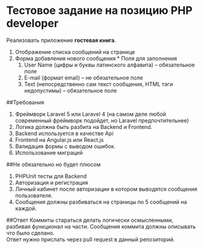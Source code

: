 Тестовое задание на позицию PHP developer
=============


Реализовать приложение **гостевая книга**.
  1. Отображение списка сообщений на странице
  2. Форма добавления нового сообщения
    * Поля для заполнения
      1. User Name (цифры и буквы латинского алфавита) – обязательное поле
      2. E-mail (формат email) – не обязательное поле
      3. Text (непосредственно сам текст сообщения, HTML тэги недопустимы) – обязательное поле

##Требования
  1. Фреймворк Laravel 5 или Laravel 4 (на самом деле любой современный фреймворк подойдет, но Laravel предпочтительнее)
  2. Логика должна быть разбита на Backend и Frontend.
  3. Backend используется в качестве Api 
  4. Frontend на Angular.js или React.js
  5. Валидация формы с выводом ошибок.
  6. Использование миграций
  
##Не обязательно но будет плюсом
  1. PHPUnit тесты для Backend
  2. Авторизация и регистрация
  3. Личный кабинет после авторизации в котором выводятся сообщения пользователя.
  4. Сообщения должны разбиваться на страницы по 5 сообщений на каждой.

##Ответ
  Коммиты стараться делать логически осмысленными, разбивая функционал на части. Сообщения коммита должны описывать что было сделано.  
  Ответ нужно прислать через pull request в данный репозиторий.
